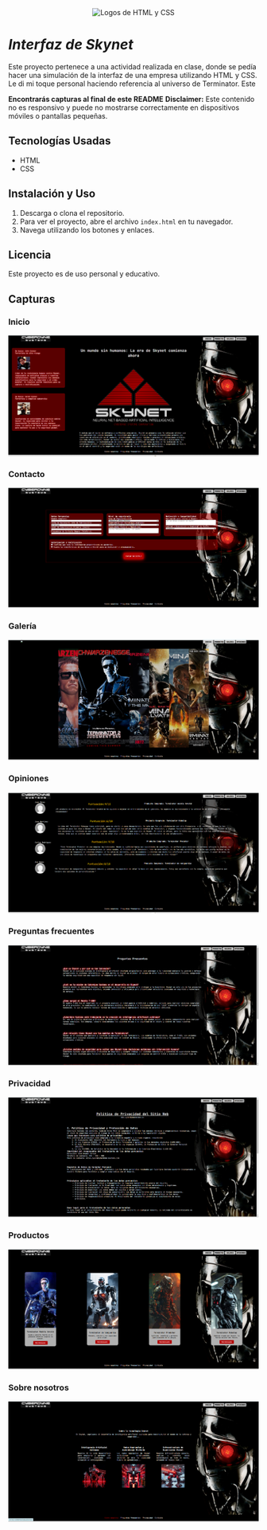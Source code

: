 <div style="text-align: center;">
  <img src="https://niixer.com/wp-content/uploads/2024/02/HTML-CSS-Review-792x600.png" alt="Logos de HTML y CSS" style="width: 250px;">
</div>



# *Interfaz de Skynet*

Este proyecto pertenece a una actividad realizada en clase, donde se pedía hacer una simulación de la interfaz de una empresa utilizando HTML y CSS. Le di mi toque personal haciendo referencia al universo de Terminator. Este

**Encontrarás capturas al final de este README**
**Disclaimer:** Este contenido no es responsivo y puede no mostrarse correctamente en dispositivos móviles o pantallas pequeñas.

## Tecnologías Usadas

- HTML
- CSS

## Instalación y Uso

1. Descarga o clona el repositorio.
2. Para ver el proyecto, abre el archivo `index.html` en tu navegador.
3. Navega utilizando los botones y enlaces.

## Licencia

Este proyecto es de uso personal y educativo.

## Capturas

### Inicio

[![Pantalla de inicio](https://github.com/LemanSachs29/Skynet/blob/main/capturas/Inicio.png "Pantalla de inicio")](https://github.com/LemanSachs29/Skynet/blob/main/capturas/Inicio.png "Pantalla de inicio")

### Contacto

[![Pantalla de contacto](https://github.com/LemanSachs29/Skynet/blob/main/capturas/contacto.png "Pantalla de contacto")](https://github.com/LemanSachs29/Skynet/blob/main/capturas/contacto.png "Pantalla de contacto")

### Galería

[![Pantalla de galería](https://github.com/LemanSachs29/Skynet/blob/main/capturas/galeria.png "Pantalla de galería")](https://github.com/LemanSachs29/Skynet/blob/main/capturas/galeria.png "Pantalla de galería")

### Opiniones

[![Pantalla de opiniones](https://github.com/LemanSachs29/Skynet/blob/main/capturas/opiniones.png "Pantalla de opiniones")](https://github.com/LemanSachs29/Skynet/blob/main/capturas/opiniones.png "Pantalla de opiniones")

### Preguntas frecuentes

[![Pantalla de preguntas frecuentes](https://github.com/LemanSachs29/Skynet/blob/main/capturas/preguntas%20frecuentes.png "Pantalla de preguntas frecuentes")](https://github.com/LemanSachs29/Skynet/blob/main/capturas/preguntas%20frecuentes.png "Pantalla de preguntas frecuentes")

### Privacidad

[![Pantalla de privacidad](https://github.com/LemanSachs29/Skynet/blob/main/capturas/privaciad.png "Pantalla de privacidad")](https://github.com/LemanSachs29/Skynet/blob/main/capturas/privaciad.png "Pantalla de privacidad")

### Productos

[![Pantalla de productos](https://github.com/LemanSachs29/Skynet/blob/main/capturas/productos.png "Pantalla de productos")](https://github.com/LemanSachs29/Skynet/blob/main/capturas/productos.png "Pantalla de productos")

### Sobre nosotros

[![Pantalla de sobre nosotros](https://github.com/LemanSachs29/Skynet/blob/main/capturas/sobre%20nosotros.png "Pantalla de sobre nosotros")](https://github.com/LemanSachs29/Skynet/blob/main/capturas/sobre%20nosotros.png "Pantalla de sobre nosotros")
